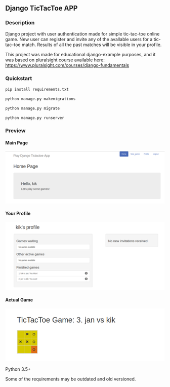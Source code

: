 ## Django TicTacToe APP

### Description
Django project with user authentication made for simple tic-tac-toe online game. New user can register and invite any of the avallable users for a tic-tac-toe match. Results of all the past matches will be visible in your profile.

This project was made for educational django-example purposes, and it was based on pluralsight course available here:
https://www.pluralsight.com/courses/django-fundamentals

### Quickstart

```
pip install requirements.txt
```
```
python manage.py makemigrations
```
```
python manage.py migrate
```
```
python manage.py runserver
```

### Preview

#### Main Page
![Screenshot](images/main_page.png)
#### Your Profile
![Screenshot](images/profile.png)
#### Actual Game
![Screenshot](images/game.png)



Python 3.5+

Some of the requirements may be outdated and old versioned.
